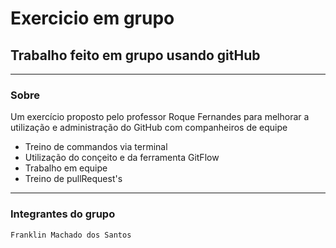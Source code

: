 # Exercicio em grupo

## Trabalho feito em grupo usando gitHub
---
### Sobre
Um exercício proposto pelo professor Roque Fernandes para melhorar a utilização e administração do GitHub com companheiros de equipe
- Treino de commandos via terminal
- Utilização do conçeito e da ferramenta GitFlow
- Trabalho em equipe
- Treino de pullRequest's
---
### Integrantes do grupo
`Franklin Machado dos Santos`

